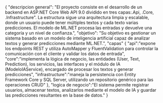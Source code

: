 {
    "descripcion general": "El proyecto consiste en el desarrollo de un backend en ASP.NET Core Web API 9.0 dividido en tres capas:.Api, .Core, .Infrastructure". La estructura sigue una arquitectura
                        limpia y escalable, donde un usuario puede tener múltiples textos y cada texto varias predicciones. El modelo de ML.NET procesa las entradas y devuelve una categoría y un nivel de                                    confianza.",
    "objetivo": "Su objetivo es gestionar un sistema basado en un modelo de inteligencia artificial capaz de analizar textos y generar predicciones mediante ML.NET.",
    "capas"
    {
        "api":"expone los endpoints REST y utiliza AutoMapper y FluentValidation para controlar la comunicación con el cliente y validar los datos de entrada",
        "core":"implementa la lógica de negocio, las entidades (User, Text, Prediction), los servicios, las interfaces y el módulo de IA (ModeloIAService), encargado de procesar los textos y generar predicciones",
        "infrastructure":"maneja la persistencia con Entity Framework Core y SQL Server, utilizando un repositorio genérico para las operaciones CRUD"
    },
    "logica de negocio":"El sistema permite registrar usuarios, almacenar textos, analizarlos mediante el modelo de IA y guardar las predicciones resultantes en la base de datos."
}
